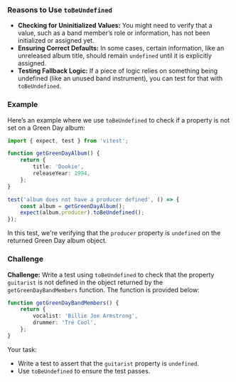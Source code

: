 ### Reasons to Use `toBeUndefined`

- **Checking for Uninitialized Values:** You might need to verify that a value, such as a band member’s role or information, has not been initialized or assigned yet.
- **Ensuring Correct Defaults:** In some cases, certain information, like an unreleased album title, should remain `undefined` until it is explicitly assigned.
- **Testing Fallback Logic:** If a piece of logic relies on something being undefined (like an unused band instrument), you can test for that with `toBeUndefined`.

### Example

Here’s an example where we use `toBeUndefined` to check if a property is not set on a Green Day album:

```ts
import { expect, test } from 'vitest';

function getGreenDayAlbum() {
	return {
		title: 'Dookie',
		releaseYear: 1994,
	};
}

test('album does not have a producer defined', () => {
	const album = getGreenDayAlbum();
	expect(album.producer).toBeUndefined();
});
```

In this test, we're verifying that the `producer` property is `undefined` on the returned Green Day album object.

### Challenge

**Challenge:** Write a test using `toBeUndefined` to check that the property `guitarist` is not defined in the object returned by the `getGreenDayBandMembers` function. The function is provided below:

```ts
function getGreenDayBandMembers() {
	return {
		vocalist: 'Billie Joe Armstrong',
		drummer: 'Tré Cool',
	};
}
```

Your task:

- Write a test to assert that the `guitarist` property is `undefined`.
- Use `toBeUndefined` to ensure the test passes.

